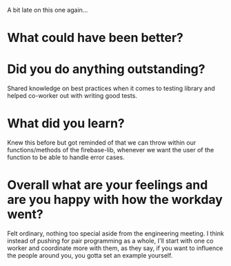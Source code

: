 A bit late on this one again...

# What could have been better?

# Did you do anything outstanding?

Shared knowledge on best practices when it comes to testing library and helped co-worker out with writing good tests.

# What did you learn?

Knew this before but got reminded of that we can throw within our functions/methods of the firebase-lib, whenever we want the user of the function to be able to handle error cases.

# Overall what are your feelings and are you happy with how the workday went?

Felt ordinary, nothing too special aside from the engineering meeting. I think instead of pushing for pair programming as a whole, I'll start with one co worker and coordinate more with them, as they say, if you want to influence the people around you, you gotta set an example yourself.
